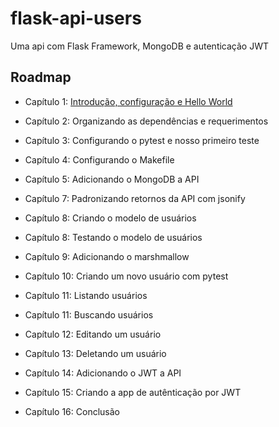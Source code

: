 # flask-api-users

Uma api com Flask Framework, MongoDB e autenticação JWT



## Roadmap

* Capítulo 1: [Introdução, configuração e Hello World](https://www.lucassimon.com.br/2018/06/serie-api-em-flask---parte-1---introducao-configuracao-e-hello-world/)

* Capítulo 2: Organizando as dependências e requerimentos

* Capítulo 3: Configurando o pytest e nosso primeiro teste

* Capítulo 4: Configurando o Makefile

* Capítulo 5: Adicionando o MongoDB a API

* Capítulo 7: Padronizando retornos da API com jsonify

* Capítulo 8: Criando o modelo de usuários

* Capítulo 8: Testando o modelo de usuários

* Capítulo 9: Adicionando o marshmallow

* Capítulo 10: Criando um novo usuário com pytest

* Capítulo 11: Listando usuários

* Capítulo 11: Buscando usuários

* Capítulo 12: Editando um usuário

* Capítulo 13: Deletando um usuário

* Capítulo 14: Adicionando o JWT a API

* Capítulo 15: Criando a app de autênticação por JWT

* Capítulo 16: Conclusão

